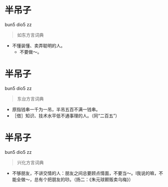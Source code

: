 # 半吊子
bun5 dio5 zz
> 如东方言词典
- 不懂装懂、卖弄聪明的人。
  - 不要做～。

# 半吊子
bun5 dio5 zz
> 东台方言词典
- 原指钱串一千为一吊，半吊五百不满一钱串。
- ［借］知识、技术水平低不通事理的人。（同“二百五”）

# 半吊子
bun5 dio5 zz
> 兴化方言词典
- 不够朋友，不讲交情的人：朋友之间总要顾点情面，不要当～。I我说的嘛，不能全做～，总有个把朋友的唦。（扬二：《朱元球颞贩卖乌梅》）
